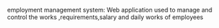 employment management system:
  Web application used to manage and control the works ,requirements,salary and daily works of employees

